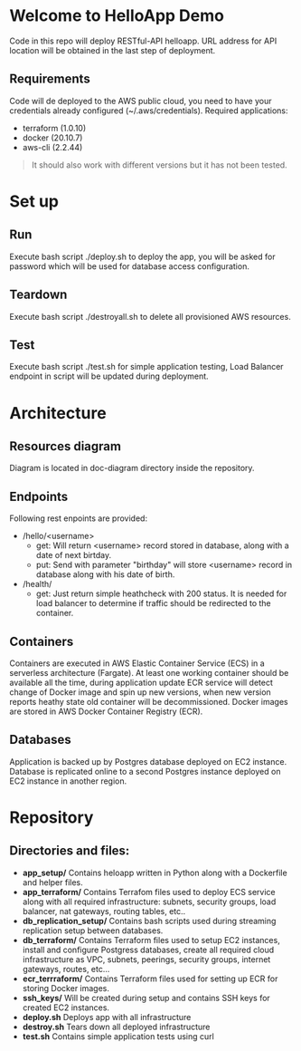 # Welcome to HelloApp Demo
Code in this repo will deploy RESTful-API helloapp. URL address for API location will be obtained in the last step of deployment.
## Requirements
Code will de deployed to the AWS public cloud, you need  to have your credentials already configured (~/.aws/credentials).
Required applications:
 - terraform (1.0.10)
- docker (20.10.7)
- aws-cli (2.2.44)
>It should also work with different versions but it has not been tested.
# Set up
## Run
Execute bash script ./deploy.sh  to deploy the app, you will be asked for password which will be used for database access configuration.
## Teardown
Execute bash script ./destroyall.sh  to delete all provisioned AWS resources.
## Test
Execute bash script ./test.sh for simple application testing, Load Balancer endpoint in script will be updated during deployment.

# Architecture
## Resources diagram
Diagram is located in doc-diagram directory inside the repository.
## Endpoints
Following rest enpoints are provided:
- /hello/\<username>
	* get:
	Will return \<username>  record stored in database, along with a date of next birtday.
	* put:
	Send with parameter "birthday" will store \<username> record in database along with his date of birth.
- /health/
	* get:
	Just return simple heathcheck with 200 status. It is needed for load balancer to determine if traffic should be redirected to the container.

## Containers
Containers are executed in AWS Elastic Container Service (ECS) in a serverless architecture (Fargate). At least one working container should be available all the time, during application update ECR service will detect change of Docker image and spin up new versions, when new version reports heathy state old container will be decommissioned. 
Docker images are stored in AWS Docker Container Registry (ECR).
## Databases
Application is backed up by Postgres database deployed on EC2 instance. Database is replicated online to a second Postgres instance deployed on EC2 instance in another region.
# Repository
## Directories and files:
- **app_setup/**
	Contains heloapp written in Python along with a Dockerfile and helper files.
- **app_terraform/**
	Contains Terrafom files used to deploy ECS service along with all required infrastructure: subnets, security groups, load balancer, nat gateways, routing tables, etc..
- **db_replication_setup/**
	Contains bash scripts used during streaming replication setup between databases.
- **db_terraform/**
	Contains Terraform files used to setup EC2 instances, install and configure Postgress databases, create all required cloud infrastructure as VPC, subnets, peerings, security groups, internet gateways, routes, etc...
- **ecr_terrraform/**
	Contains Terraform files used for setting up ECR for storing Docker images.
- **ssh_keys/**
	Will be created during setup and contains SSH keys for created EC2 instances.
- **deploy.sh**
	Deploys app with all infrastructure
- **destroy.sh**
	Tears down all deployed infrastructure
- **test.sh**
	Contains simple application tests using curl

